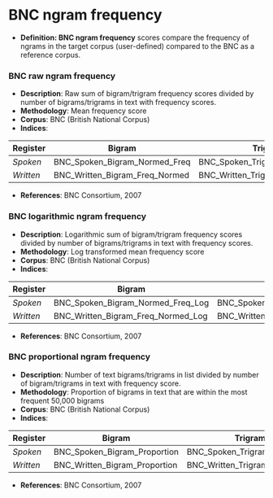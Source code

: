 # BNC ngram frequency
- **Definition: BNC ngram frequency** scores compare the frequency of ngrams in the target corpus (user-defined) compared to the BNC as a reference corpus.

### BNC raw ngram frequency
- **Description**: Raw sum of bigram/trigram frequency scores divided by number of bigrams/trigrams in text with frequency scores.
- **Methodology**: Mean frequency score
- **Corpus**: BNC (British National Corpus)
- **Indices**:

| Register   | Bigram                         | Trigram                         |
| ---------- | ------------------------------ | ------------------------------- |
| *Spoken*   | BNC_Spoken_Bigram_Normed_Freq  | BNC_Spoken_Trigram_Normed_Freq  |
| *Written*  | BNC_Written_Bigram_Freq_Normed | BNC_Written_Trigram_Freq_Normed |

- **References**: BNC Consortium, 2007

### BNC logarithmic ngram frequency
- **Description**: Logarithmic sum of bigram/trigram frequency scores divided by number of bigrams/trigrams in text with frequency scores.
- **Methodology**: Log transformed mean frequency score
- **Corpus**: BNC (British National Corpus)
- **Indices**:

| Register   | Bigram                             | Trigram                             |
| ---------- | ---------------------------------- | ----------------------------------- |
| *Spoken*   | BNC_Spoken_Bigram_Normed_Freq_Log  | BNC_Spoken_Trigram_Normed_Freq_Log  |
| *Written*  | BNC_Written_Bigram_Freq_Normed_Log | BNC_Written_Trigram_Freq_Normed_Log |

- **References**: BNC Consortium, 2007

### BNC proportional ngram frequency
- **Description**: Number of text bigrams/trigrams in list divided by number of bigram/trigrams in text with frequency score.
- **Methodology**: Proportion of bigrams in text that are within the most frequent 50,000 bigrams
- **Corpus**: BNC (British National Corpus)
- **Indices**:

| Register   | Bigram                        | Trigram                        |
| ---------- | ----------------------------- | ------------------------------ |
| *Spoken*   | BNC_Spoken_Bigram_Proportion  | BNC_Spoken_Trigram_Proportion  |
| *Written*  | BNC_Written_Bigram_Proportion | BNC_Written_Trigram_Proportion |

- **References**: BNC Consortium, 2007